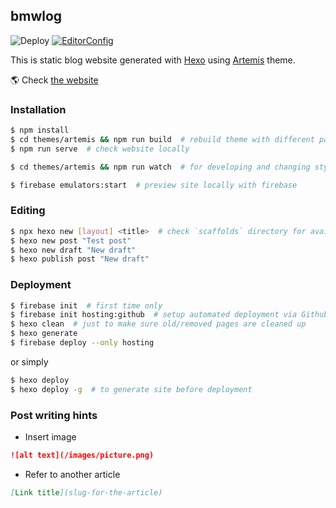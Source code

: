 ## bmwlog

![Deploy](https://github.com/bmwant/bmwlog-static/actions/workflows/firebase-hosting-deploy.yml/badge.svg)
[![EditorConfig](https://img.shields.io/badge/-EditorConfig-lightgrey?logo=editorconfig)](https://editorconfig.org/)

This is static blog website generated with [Hexo](https://hexo.io/) using [Artemis](https://github.com/Dreyer/hexo-theme-artemis) theme.

🌎 Check [the website](https://bmwlog.pp.ua/)

### Installation

```bash
$ npm install
$ cd themes/artemis && npm run build  # rebuild theme with different params
$ npm run serve  # check website locally

$ cd themes/artemis && npm run watch  # for developing and changing styles

$ firebase emulators:start  # preview site locally with firebase
```

### Editing
```bash
$ npx hexo new [layout] <title>  # check `scaffolds` directory for available layouts
$ hexo new post "Test post"
$ hexo new draft "New draft"
$ hexo publish post "New draft"
```

### Deployment
```bash
$ firebase init  # first time only
$ firebase init hosting:github  # setup automated deployment via Github Actions
$ hexo clean  # just to make sure old/removed pages are cleaned up
$ hexo generate
$ firebase deploy --only hosting
```

or simply

```bash
$ hexo deploy
$ hexo deploy -g  # to generate site before deployment
```

### Post writing hints

* Insert image

```markdown
![alt text](/images/picture.png)
```

* Refer to another article

```markdown
[Link title](slug-for-the-article)
```
